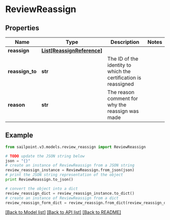 # ReviewReassign


## Properties

Name | Type | Description | Notes
------------ | ------------- | ------------- | -------------
**reassign** | [**List[ReassignReference]**](ReassignReference.md) |  | 
**reassign_to** | **str** | The ID of the identity to which the certification is reassigned | 
**reason** | **str** | The reason comment for why the reassign was made | 

## Example

```python
from sailpoint.v3.models.review_reassign import ReviewReassign

# TODO update the JSON string below
json = "{}"
# create an instance of ReviewReassign from a JSON string
review_reassign_instance = ReviewReassign.from_json(json)
# print the JSON string representation of the object
print ReviewReassign.to_json()

# convert the object into a dict
review_reassign_dict = review_reassign_instance.to_dict()
# create an instance of ReviewReassign from a dict
review_reassign_form_dict = review_reassign.from_dict(review_reassign_dict)
```
[[Back to Model list]](../README.md#documentation-for-models) [[Back to API list]](../README.md#documentation-for-api-endpoints) [[Back to README]](../README.md)


